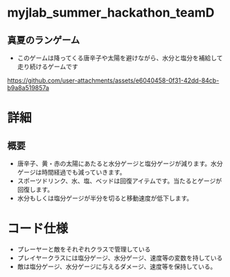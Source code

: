 # myjlab_summer_hackathon_teamD

## 真夏のランゲーム

* このゲームは降ってくる唐辛子や太陽を避けながら、水分と塩分を補給して走り続けるゲームです

https://github.com/user-attachments/assets/e6040458-0f31-42dd-84cb-b9a8a519857a

# 詳細
## 概要
- 唐辛子、黄・赤の太陽にあたると水分ゲージと塩分ゲージが減ります。水分ゲージは時間経過でも減っていきます。
- スポーツドリンク、水、塩、ベッドは回復アイテムです。当たるとゲージが回復します。
- 水分もしくは塩分ゲージが半分を切ると移動速度が低下します。

# コード仕様
- プレーヤーと敵をそれぞれクラスで管理している
- プレイヤークラスには塩分ゲージ、水分ゲージ、速度等の変数を持している
- 敵は塩分ゲージ、水分ゲージに与えるダメージ、速度等を保持している。
